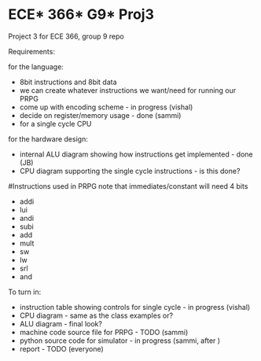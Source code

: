 # ECE* 366* G9* Proj3
Project 3 for ECE 366, group 9 repo

Requirements:

for the language:
* 8bit instructions and 8bit data
* we can create whatever instructions we want/need for running our PRPG
* come up with encoding scheme -  in progress (vishal)
* decide on register/memory usage -  done (sammi)
* for a single cycle CPU

for the hardware design:
* internal ALU diagram showing how instructions get implemented -  done (JB)
* CPU diagram supporting the single cycle instructions -  is this done?

#Instructions used in PRPG
note that immediates/constant will need 4 bits
* addi
* lui
* andi
* subi
* add
* mult
* sw
* lw
* srl
* and


To turn in:

* instruction table showing controls for single cycle -  in progress (vishal)
* CPU diagram -  same as the class examples or?
* ALU diagram -  final look?
* machine code source file for PRPG -  TODO (sammi)
* python source code for simulator -  in progress (sammi, after )
* report -  TODO (everyone)
